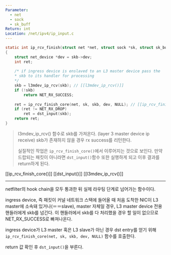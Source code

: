 ```yaml
---
Parameter:
  - net
  - sock
  - sk_buff
Return: int
Location: /net/ipv4/ip_input.c
---
```

```c title=ip_rcv_finish코드
static int ip_rcv_finish(struct net *net, struct sock *sk, struct sk_buff *skb)
{
	struct net_device *dev = skb->dev;
	int ret;
	  
	/* if ingress device is enslaved to an L3 master device pass the
	* skb to its handler for processing
	*/
	skb = l3mdev_ip_rcv(skb); // [[l3mdev_ip_rcv()]]
	if (!skb)
		return NET_RX_SUCCESS;
	  
	ret = ip_rcv_finish_core(net, sk, skb, dev, NULL); // [[ip_rcv_finish_core()]]
	if (ret != NET_RX_DROP)
		ret = dst_input(skb);
	return ret;
}
```

>l3mdev_ip_rcv() 함수로 skb를 가져온다. (layer 3 master device ip receive)
>skb가 존재하지 않을 경우 rx success를 리턴한다.
>
>실질적인 작업은 `ip_rcv_finish_core()`에서 이루어지는 것으로 보인다. 만약 드랍되는 패킷이 아니라면 `dst_input()`함수 또한 실행하게 되고 이후 결과를 return하게 된다.

[[ip_rcv_finish_core()]]
[[dst_input()]]
[[l3mdev_ip_rcv()]]

---
netfilter의 hook chain을 모두 통과한 뒤 실제 라우팅 단계로 넘어가는 함수이다. 

ingress device, 즉 패킷이 커널 네트워크 스택에 들어올 때 처음 도착한 NIC이 L3 master에 소속돼 있거나(＝＝slave), master 자체일 경우, L3 master device 전용 핸들러에게 skb를 넘긴다. 이 핸들러에서 skb를 다 처리했을 경우 할 일이 없으므로 NET_RX_SUCCESS로 빠져나온다.

ingress device가 L3 master 혹은 L3 slave가 아닌 경우 dst entry를 얻기 위해 `ip_rcv_finish_core(net, sk, skb, dev, NULL)` 함수를 호출한다.

return 값 확인 후 `dst_input()`을 부른다. 

